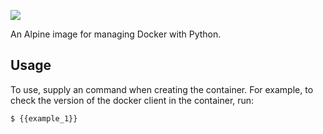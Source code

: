 [//]: # (-*- markdown -*-)

[![](https://travis-ci.org/{{github_user}}/{{repository_name}}.svg?branch={{branch}})](https://travis-ci.org/{{github_user}}/{{repository_name}})

An Alpine image for managing Docker with Python.

## Usage

To use, supply an command when creating the container.  For example, to check the version of the docker client in the container, run:

    $ {{example_1}}


